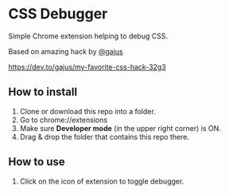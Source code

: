 # CSS Debugger

Simple Chrome extension helping to debug CSS.

Based on amazing hack by [@gajus](http://github.com/gajus)

https://dev.to/gajus/my-favorite-css-hack-32g3

## How to install

1. Clone or download this repo into a folder.
1. Go to chrome://extensions
2. Make sure **Developer mode** (in the upper right corner) is ON.
3. Drag & drop the folder that contains this repo there.

## How to use

1. Click on the icon of extension to toggle debugger.

